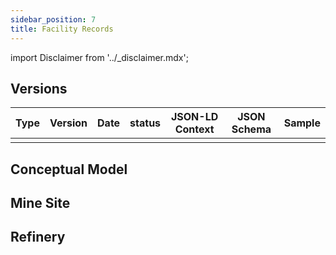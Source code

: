 ```yaml
---
sidebar_position: 7
title: Facility Records
---
```


import Disclaimer from '../\_disclaimer.mdx';

<Disclaimer />

## Versions

| Type | Version | Date | status | JSON-LD Context | JSON Schema | Sample |
| --- | ---- | ------ | --- | --- | ---| ---|
|   |   |   |  |   |  |  |

## Conceptual Model


## Mine Site


## Refinery


